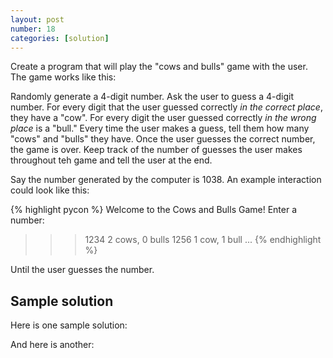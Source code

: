 ```yaml
---
layout: post
number: 18
categories: [solution]
---
```


Create a program that will play the "cows and bulls" game with the user. The game works like this:

Randomly generate a 4-digit number. Ask the user to guess a 4-digit number. For every digit that the user guessed correctly _in the correct place_, they have a "cow". For every digit the user guessed correctly _in the wrong place_ is a "bull." Every time the user makes a guess, tell them how many "cows" and "bulls" they have. Once the user guesses the correct number, the game is over. Keep track of the number of guesses the user makes throughout teh game and tell the user at the end. 

Say the number generated by the computer is 1038. An example interaction could look like this: 

{% highlight pycon %}
  Welcome to the Cows and Bulls Game! 
  Enter a number: 
  >>> 1234
  2 cows, 0 bulls
  >>> 1256
  1 cow, 1 bull
  ...
{% endhighlight %}

Until the user guesses the number. 

## Sample solution

Here is one sample solution: 

<script src="https://gist.github.com/Toruitas/a65fbc0aa2d8f1031ba8.js"></script>

And here is another: 

<script src="https://gist.github.com/gkdnr/0cff049a4a3096035aa0.js"></script>